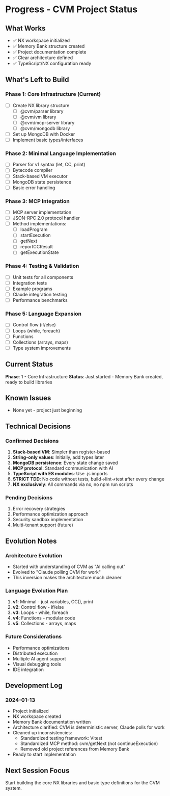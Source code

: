# Progress - CVM Project Status

## What Works
- ✅ NX workspace initialized
- ✅ Memory Bank structure created
- ✅ Project documentation complete
- ✅ Clear architecture defined
- ✅ TypeScript/NX configuration ready

## What's Left to Build

### Phase 1: Core Infrastructure (Current)
- [ ] Create NX library structure
  - [ ] @cvm/parser library
  - [ ] @cvm/vm library
  - [ ] @cvm/mcp-server library
  - [ ] @cvm/mongodb library
- [ ] Set up MongoDB with Docker
- [ ] Implement basic types/interfaces

### Phase 2: Minimal Language Implementation
- [ ] Parser for v1 syntax (let, CC, print)
- [ ] Bytecode compiler
- [ ] Stack-based VM executor
- [ ] MongoDB state persistence
- [ ] Basic error handling

### Phase 3: MCP Integration
- [ ] MCP server implementation
- [ ] JSON-RPC 2.0 protocol handler
- [ ] Method implementations:
  - [ ] loadProgram
  - [ ] startExecution
  - [ ] getNext
  - [ ] reportCCResult
  - [ ] getExecutionState

### Phase 4: Testing & Validation
- [ ] Unit tests for all components
- [ ] Integration tests
- [ ] Example programs
- [ ] Claude integration testing
- [ ] Performance benchmarks

### Phase 5: Language Expansion
- [ ] Control flow (if/else)
- [ ] Loops (while, foreach)
- [ ] Functions
- [ ] Collections (arrays, maps)
- [ ] Type system improvements

## Current Status
**Phase**: 1 - Core Infrastructure
**Status**: Just started - Memory Bank created, ready to build libraries

## Known Issues
- None yet - project just beginning

## Technical Decisions

### Confirmed Decisions
1. **Stack-based VM**: Simpler than register-based
2. **String-only values**: Initially, add types later
3. **MongoDB persistence**: Every state change saved
4. **MCP protocol**: Standard communication with AI
5. **TypeScript with ES modules**: Use .js imports
6. **STRICT TDD**: No code without tests, build→lint→test after every change
7. **NX exclusively**: All commands via nx, no npm run scripts

### Pending Decisions
1. Error recovery strategies
2. Performance optimization approach
3. Security sandbox implementation
4. Multi-tenant support (future)

## Evolution Notes

### Architecture Evolution
- Started with understanding of CVM as "AI calling out"
- Evolved to "Claude polling CVM for work"
- This inversion makes the architecture much cleaner

### Language Evolution Plan
1. **v1**: Minimal - just variables, CC(), print
2. **v2**: Control flow - if/else
3. **v3**: Loops - while, foreach  
4. **v4**: Functions - modular code
5. **v5**: Collections - arrays, maps

### Future Considerations
- Performance optimizations
- Distributed execution
- Multiple AI agent support
- Visual debugging tools
- IDE integration

## Development Log

### 2024-01-13
- Project initialized
- NX workspace created
- Memory Bank documentation written
- Architecture clarified: CVM is deterministic server, Claude polls for work
- Cleaned up inconsistencies:
  - Standardized testing framework: Vitest
  - Standardized MCP method: cvm/getNext (not continueExecution)
  - Removed old project references from Memory Bank
- Ready to start implementation

## Next Session Focus
Start building the core NX libraries and basic type definitions for the CVM system.
